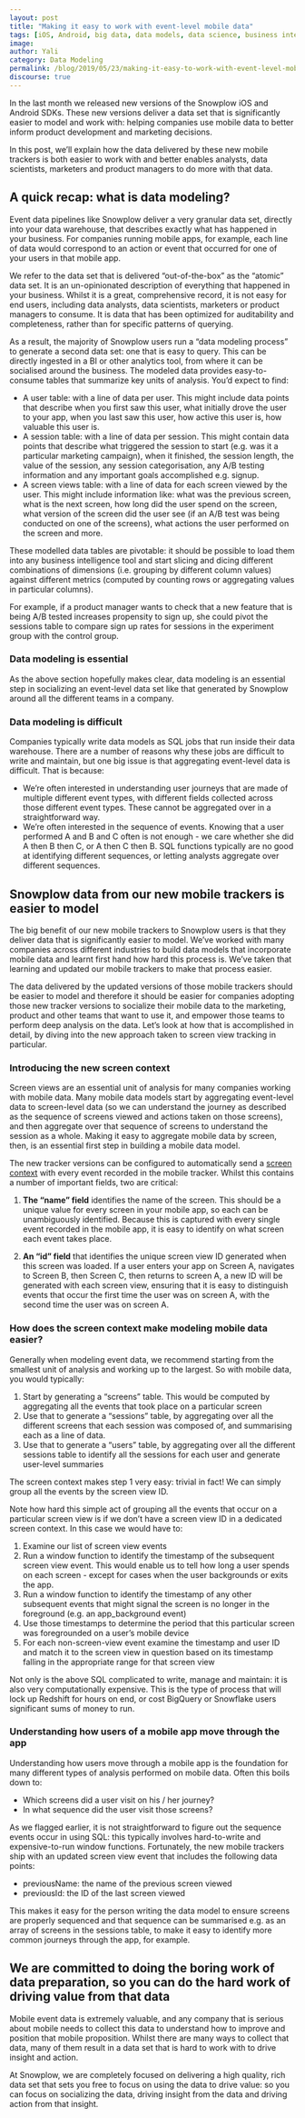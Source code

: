```yaml
---
layout: post
title: "Making it easy to work with event-level mobile data"
tags: [iOS, Android, big data, data models, data science, business intelligence, data for business]
image:
author: Yali
category: Data Modeling
permalink: /blog/2019/05/23/making-it-easy-to-work-with-event-level-mobile-data/
discourse: true
---
```



In the last month we released new versions of the Snowplow iOS and Android SDKs. These new versions deliver a data set that is significantly easier to model and work with: helping companies use mobile data to better inform product development and marketing decisions.

In this post, we’ll explain how the data delivered by these new mobile trackers is both easier to work with and better enables analysts, data scientists, marketers and product managers to do more with that data.


## A quick recap: what is data modeling?

Event data pipelines like Snowplow deliver a very granular data set, directly into your data warehouse, that describes exactly what has happened in your business. For companies running mobile apps, for example, each line of data would correspond to an action or event that occurred for one of your users in that mobile app.

We refer to the data set that is delivered “out-of-the-box” as the “atomic” data set. It is an un-opinionated description of everything that happened in your business. Whilst it is a great, comprehensive record, it is not easy for end users, including data analysts, data scientists, marketers or product managers to consume. It is data that has been optimized for auditability and completeness, rather than for specific patterns of querying.

As a result, the majority of Snowplow users run a “data modeling process” to generate a second data set: one that is easy to query. This can be directly ingested in a BI or other analytics tool, from where it can be socialised around the business. The modeled data provides easy-to-consume tables that summarize key units of analysis. You’d expect to find:

* A user table: with a line of data per user. This might include data points that describe when you first saw this user, what initially drove the user to your app, when you last saw this user, how active this user is, how valuable this user is.
* A session table: with a line of data per session. This might contain data points that describe what triggered the session to start (e.g. was it a particular marketing campaign), when it finished, the session length, the value of the session, any session categorisation, any A/B testing information and any important goals accomplished e.g. signup.
* A screen views table: with a line of data for each screen viewed by the user. This might include information like: what was the previous screen, what is the next screen, how long did the user spend on the screen, what version of the screen did the user see (if an A/B test was being conducted on one of the screens), what actions the user performed on the screen and more.

These modelled data tables are pivotable: it should be possible to load them into any business intelligence tool and start slicing and dicing different combinations of dimensions (i.e. grouping by different column values) against different metrics (computed by counting rows or aggregating values in particular columns).

For example, if a product manager wants to check that a new feature that is being A/B tested increases propensity to sign up, she could pivot the sessions table to compare sign up rates for sessions in the experiment group with the control group.

### Data modeling is essential

As the above section hopefully makes clear, data modeling is an essential step in socializing an event-level data set like that generated by Snowplow around all the different teams in a company.

### Data modeling is difficult

Companies typically write data models as SQL jobs that run inside their data warehouse. There are a number of reasons why these jobs are difficult to write and maintain, but one big issue is that aggregating event-level data is difficult. That is because:

* We’re often interested in understanding user journeys that are made of multiple different event types, with different fields collected across those different event types. These cannot be aggregated over in a straightforward way.
* We’re often interested in the sequence of events. Knowing that a user performed A and B and C often is not enough - we care whether she did A then B then C, or A then C then B. SQL functions typically are no good at identifying different sequences, or letting analysts aggregate over different sequences.

## Snowplow data from our new mobile trackers is easier to model

The big benefit of our new mobile trackers to Snowplow users is that they deliver data that is significantly easier to model. We’ve worked with many companies across different industries to build data models that incorporate mobile data and learnt first hand how hard this process is. We’ve taken that learning and updated our mobile trackers to make that process easier.

The data delivered by the updated versions of those mobile trackers should be easier to model and therefore it should be easier for companies adopting those new tracker versions to socialize their mobile data to the marketing, product and other teams that want to use it, and empower those teams to perform deep analysis on the data. Let’s look at how that is accomplished in detail, by diving into the new approach taken to screen view tracking in particular.

### Introducing the new screen context

Screen views are an essential unit of analysis for many companies working with mobile data. Many mobile data models start by aggregating event-level data to screen-level data (so we can understand the journey as described as the sequence of screens viewed and actions taken on those screens), and then aggregate over that sequence of screens to understand the session as a whole. Making it easy to aggregate mobile data by screen, then, is an essential first step in building a mobile data model.

The new tracker versions can be configured to automatically send a [screen context](https://github.com/snowplow/iglu-central/blob/master/schemas/com.snowplowanalytics.mobile/screen/jsonschema/1-0-0) with every event recorded in the mobile tracker. Whilst this contains a number of important fields, two are critical:

1. **The “name” field** identifies the name of the screen. This should be a unique value for every screen in your mobile app, so each can be unambiguously identified. Because this is captured with every single event recorded in the mobile app, it is easy to identify on what screen each event takes place.

2. **An “id” field** that identifies the unique screen view ID generated when this screen was loaded. If a user enters your app on Screen A, navigates to Screen B, then Screen C, then returns to screen A, a new ID will be generated with each screen view, ensuring that it is easy to distinguish events that occur the first time the user was on screen A, with the second time the user was on screen A.

### How does the screen context make modeling mobile data easier?

Generally when modeling event data, we recommend starting from the smallest unit of analysis and working up to the largest. So with mobile data, you would typically:

1. Start by generating a “screens” table. This would be computed by aggregating all the events that took place on a particular screen
2. Use that to generate a “sessions” table, by aggregating over all the different screens that each session was composed of, and summarising each as a line of data.
3. Use that to generate a “users” table, by aggregating over all the different sessions table to identify all the sessions for each user and generate user-level summaries

The screen context makes step 1 very easy: trivial in fact! We can simply group all the events by the screen view ID.

Note how hard this simple act of grouping all the events that occur on a particular screen view is if we don’t have a screen view ID in a dedicated screen context. In this case we would have to:

1. Examine our list of screen view events
2. Run a window function to identify the timestamp of the subsequent screen view event. This would enable us to tell how long a user spends on each screen - except for cases when the user backgrounds or exits the app.
3. Run a window function to identify the timestamp of any other subsequent events that might signal the screen is no longer in the foreground (e.g. an app_background event)
4. Use those timestamps to determine the period that this particular screen was foregrounded on a user’s mobile device
5. For each non-screen-view event examine the timestamp and user ID and match it to the screen view in question based on its timestamp falling in the appropriate range for that screen view

Not only is the above SQL complicated to write, manage and maintain: it is also very computationally expensive. This is the type of process that will lock up Redshift for hours on end, or cost BigQuery or Snowflake users significant sums of money to run.

### Understanding how users of a mobile app move through the app

Understanding how users move through a mobile app is the foundation for many different types of analysis performed on mobile data. Often this boils down to:

* Which screens did a user visit on his / her journey?
* In what sequence did the user visit those screens?

As we flagged earlier, it is not straightforward to figure out the sequence events occur in using SQL: this typically involves hard-to-write and expensive-to-run window functions. Fortunately, the new mobile trackers ship with an updated screen view event that includes the following data points:

* previousName: the name of the previous screen viewed
* previousId: the ID of the last screen viewed

This makes it easy for the person writing the data model to ensure screens are properly sequenced and that sequence can be summarised e.g. as an array of screens in the sessions table, to make it easy to identify more common journeys through the app, for example.

## We are committed to doing the boring work of data preparation, so you can do the hard work of driving value from that data

Mobile event data is extremely valuable, and any company that is serious about mobile needs to collect this data to understand how to improve and position that mobile proposition. Whilst there are many ways to collect that data, many of them result in a data set that is hard to work with to drive insight and action.

At Snowplow, we are completely focused on delivering a high quality, rich data set that sets you free to focus on using the data to drive value: so you can focus on socializing the data, driving insight from the data and driving action from that insight.
